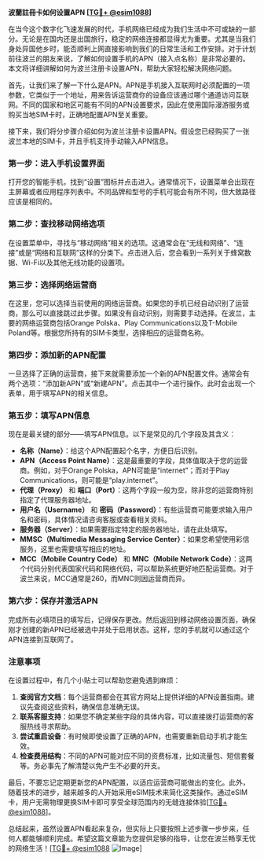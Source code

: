 **波蘭註冊卡如何设置APN [[TG💪+ @esim1088](https://t.me/s/esim1088)]**

在当今这个数字化飞速发展的时代，手机网络已经成为我们生活中不可或缺的一部分。无论是在国内还是出国旅行，稳定的网络连接都显得尤为重要。尤其是当我们身处异国他乡时，能否顺利上网直接影响到我们的日常生活和工作安排。对于计划前往波兰的朋友来说，了解如何设置手机的APN（接入点名称）是非常必要的。本文将详细讲解如何为波兰注册卡设置APN，帮助大家轻松解决网络问题。

首先，让我们来了解一下什么是APN。APN是手机接入互联网时必须配置的一项参数，它类似于一个地址，用来告诉运营商你的设备应该通过哪个通道访问互联网。不同的国家和地区可能有不同的APN设置要求，因此在使用国际漫游服务或购买当地SIM卡时，正确地配置APN至关重要。

接下来，我们将分步骤介绍如何为波兰注册卡设置APN。假设您已经购买了一张波兰本地的SIM卡，并且手机支持手动输入APN信息。

### 第一步：进入手机设置界面

打开您的智能手机，找到“设置”图标并点击进入。通常情况下，设置菜单会出现在主屏幕或者应用程序列表中。不同品牌和型号的手机可能会有所不同，但大致路径应该是相同的。

### 第二步：查找移动网络选项

在设置菜单中，寻找与“移动网络”相关的选项。这通常会在“无线和网络”、“连接”或是“网络和互联网”这样的分类下。点击进入后，您会看到一系列关于蜂窝数据、Wi-Fi以及其他无线功能的设置项。

### 第三步：选择网络运营商

在这里，您可以选择当前使用的网络运营商。如果您的手机已经自动识别了运营商，那么可以直接跳过此步骤。如果没有自动识别，则需要手动选择。在波兰，主要的网络运营商包括Orange Polska、Play Communications以及T-Mobile Poland等。根据您所持有的SIM卡类型，选择相应的运营商名称。

### 第四步：添加新的APN配置

一旦选择了正确的运营商，接下来就需要添加一个新的APN配置文件。通常会有两个选项：“添加新APN”或“新建APN”。点击其中一个进行操作。此时会出现一个表单，用于填写APN的相关信息。

### 第五步：填写APN信息

现在是最关键的部分——填写APN信息。以下是常见的几个字段及其含义：

- **名称（Name）**：给这个APN配置起个名字，方便日后识别。
- **APN（Access Point Name）**：这是最重要的字段，具体值取决于您的运营商。例如，对于Orange Polska，APN可能是“internet”；而对于Play Communications，则可能是“play.internet”。
- **代理（Proxy）** 和 **端口（Port）**：这两个字段一般为空，除非您的运营商特别指定了代理服务器地址。
- **用户名（Username）** 和 **密码（Password）**：有些运营商可能要求输入用户名和密码，具体情况请咨询客服或查看相关资料。
- **服务器（Server）**：如果需要指定特定的服务器地址，请在此处填写。
- **MMSC（Multimedia Messaging Service Center）**：如果您希望使用彩信服务，这里也需要填写相应的地址。
- **MCC（Mobile Country Code）** 和 **MNC（Mobile Network Code）**：这两个代码分别代表国家代码和网络代码，可以帮助系统更好地匹配运营商。对于波兰来说，MCC通常是260，而MNC则因运营商而异。

### 第六步：保存并激活APN

完成所有必填项目的填写后，记得保存更改。然后返回到移动网络设置页面，确保刚才创建的新APN已经被选中并处于启用状态。这样，您的手机就可以通过这个APN连接到互联网了。

### 注意事项

在设置过程中，有几个小贴士可以帮助您避免遇到麻烦：

1. **查阅官方文档**：每个运营商都会在其官方网站上提供详细的APN设置指南。建议先查阅这些资料，确保信息准确无误。
2. **联系客服支持**：如果您不确定某些字段的具体内容，可以直接拨打运营商的客服热线寻求帮助。
3. **尝试重启设备**：有时候即使设置了正确的APN，也需要重新启动手机才能生效。
4. **检查费用结构**：不同的APN可能对应不同的资费标准，比如流量包、短信套餐等。务必事先了解清楚以免产生不必要的开支。

最后，不要忘记定期更新您的APN配置，以适应运营商可能做出的变化。此外，随着技术的进步，越来越多的人开始采用eSIM技术来简化这类操作。通过eSIM卡，用户无需物理更换SIM卡即可享受全球范围内的无缝连接体验[[TG💪+ @esim1088](https://t.me/s/esim1088)]。

总结起来，虽然设置APN看起来复杂，但实际上只要按照上述步骤一步步来，任何人都能够顺利完成。希望这篇文章能为您提供足够的指导，让您在波兰畅享无忧的网络生活！[[TG💪+ @esim1088](https://t.me/s/esim1088) ![Image](https://i.postimg.cc/4NQfJmqS/Snipaste-2025-05-13-00-14-12.png)]